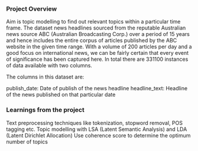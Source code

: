 ### Project Overview

 Aim is topic modelling to find out relevant topics within a particular time frame.
The dataset news headlines sourced from the reputable Australian news source ABC (Australian Broadcasting Corp.) over a period of 15 years and hence includes the entire corpus of articles published by the ABC website in the given time range. With a volume of 200 articles per day and a good focus on international news, we can be fairly certain that every event of significance has been captured here. In total there are 331100 instances of data available with two columns.

The columns in this dataset are:

publish_date: Date of publish of the news headline
headline_text: Headline of the news published on that particular date


### Learnings from the project

 Text preprocessing techniques like tokenization, stopword removal, POS tagging etc.
Topic modelling with LSA (Latent Semantic Analysis) and LDA (Latent Dirichlet Allocation)
Use coherence score to determine the optimum number of topics


